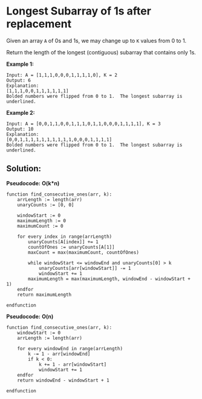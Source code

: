 # Longest Subarray of 1s after replacement

Given an array `A` of 0s and 1s, we may change up to `K` values from 0 to 1.

Return the length of the longest (contiguous) subarray that contains only 1s. 

**Example 1:**

```
Input: A = [1,1,1,0,0,0,1,1,1,1,0], K = 2
Output: 6
Explanation: 
[1,1,1,0,0,1,1,1,1,1,1]
Bolded numbers were flipped from 0 to 1.  The longest subarray is underlined.
```

**Example 2:**

```
Input: A = [0,0,1,1,0,0,1,1,1,0,1,1,0,0,0,1,1,1,1], K = 3
Output: 10
Explanation: 
[0,0,1,1,1,1,1,1,1,1,1,1,0,0,0,1,1,1,1]
Bolded numbers were flipped from 0 to 1.  The longest subarray is underlined.
```

## Solution:

**Pseudocode:** **O(k*n)**

```pseudocode
function find_consecutive_ones(arr, k):
    arrLength := length(arr)
    unaryCounts := [0, 0]
    
    windowStart := 0
    maximumLength := 0
    maximumCount := 0
    
    for every index in range(arrLength)
    	unaryCounts[A[index]] += 1
        countOfOnes := unaryCounts[A[1]]
        maxCount = max(maximumCount, countOfOnes)
    	
        while windowStart <= windowEnd and unaryCounts[0] > k
        	unaryCounts[arr[windowStart]] -= 1
            windowStart += 1
        maximumLength = max(maximumLength, windowEnd - windowStart + 1)
    endfor
    return maximumLength

endfunction
```

**Pseudocode:** **O(n)**

```pseudocode
function find_consecutive_ones(arr, k):
    windowStart := 0
    arrLength := length(arr)
        
    for every windowEnd in range(arrLength)
    	k -= 1 - arr[windowEnd]
    	if k < 0:
    		k += 1 - arr[windowStart]
    		windowStart += 1
    endfor
    return windowEnd - windowStart + 1

endfunction
```

